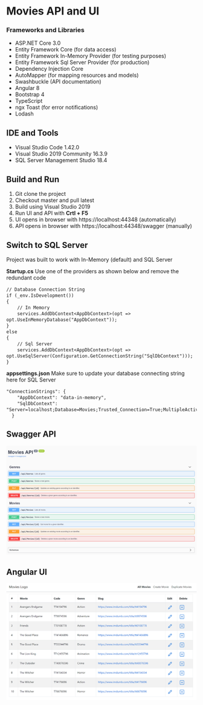 # Movies API and UI

### Frameworks and Libraries

- ASP.NET Core 3.0
- Entity Framework Core (for data access)
- Entity Framework In-Memory Provider (for testing purposes)
- Entity Framework Sql Server Provider (for production)
- Dependency Injection Core
- AutoMapper (for mapping resources and models)
- Swashbuckle (API documentation)
- Angular 8
- Bootstrap 4
- TypeScript
- ngx Toast (for error notifications)
- Lodash

## IDE and Tools

- Visual Studio Code 1.42.0
- Visual Studio 2019 Community 16.3.9
- SQL Server Management Studio 18.4

## Build and Run

1. Git clone the project
2. Checkout master and pull latest
3. Build using Visual Studio 2019
4. Run UI and API with **Crtl + F5**
5. UI opens in browser with https://localhost:44348 (automatically)
6. API opens in browser with https://localhost:44348/swagger (manually)

## Switch to SQL Server

Project was built to work with In-Memory (default) and SQL Server

**Startup.cs** Use one of the providers as shown below and remove the redundant code

```
// Database Connection String
if (_env.IsDevelopment())
{
    // In Memory
    services.AddDbContext<AppDbContext>(opt => opt.UseInMemoryDatabase("AppDbContext"));
}
else
{
    // Sql Server
    services.AddDbContext<AppDbContext>(opt => opt.UseSqlServer(Configuration.GetConnectionString("SqlDbContext")));
}
```

**appsettings.json** Make sure to update your database connecting string here for SQL Server

```
"ConnectionStrings": {
    "AppDbContext": "data-in-memory",
    "SqlDbContext": "Server=localhost;Database=Movies;Trusted_Connection=True;MultipleActiveResultSets=true"
  }

```

## Swagger API

![Algorithm schema](images/api.png)

## Angular UI

![Algorithm schema](images/ui.png)
